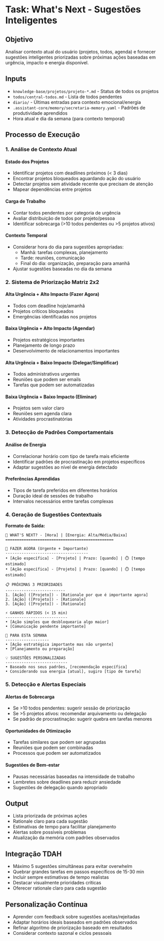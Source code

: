 # Task: What's Next - Sugestões Inteligentes

## Objetivo
Analisar contexto atual do usuário (projetos, todos, agenda) e fornecer sugestões inteligentes priorizadas sobre próximas ações baseadas em urgência, impacto e energia disponível.

## Inputs
- `knowledge-base/projetos/projeto-*.md` - Status de todos os projetos
- `todos/central-todos.md` - Lista de todos pendentes
- `diario/` - Últimas entradas para contexto emocional/energia
- `.assistant-core/memory/secretaria-memory.yaml` - Padrões de produtividade aprendidos
- Hora atual e dia da semana (para contexto temporal)

## Processo de Execução

### 1. Análise de Contexto Atual

#### Estado dos Projetos
- Identificar projetos com deadlines próximos (< 3 dias)
- Encontrar projetos bloqueados aguardando ação do usuário
- Detectar projetos sem atividade recente que precisam de atenção
- Mapear dependências entre projetos

#### Carga de Trabalho
- Contar todos pendentes por categoria de urgência
- Avaliar distribuição de todos por projeto/pessoa
- Identificar sobrecarga (>10 todos pendentes ou >5 projetos ativos)

#### Contexto Temporal
- Considerar hora do dia para sugestões apropriadas:
  - Manhã: tarefas complexas, planejamento
  - Tarde: reuniões, comunicação
  - Final do dia: organização, preparação para amanhã
- Ajustar sugestões baseadas no dia da semana

### 2. Sistema de Priorização Matriz 2x2

#### Alta Urgência + Alto Impacto (Fazer Agora)
- Todos com deadline hoje/amanhã
- Projetos críticos bloqueados
- Emergências identificadas nos projetos

#### Baixa Urgência + Alto Impacto (Agendar)
- Projetos estratégicos importantes
- Planejamento de longo prazo
- Desenvolvimento de relacionamentos importantes

#### Alta Urgência + Baixo Impacto (Delegar/Simplificar)
- Todos administrativos urgentes
- Reuniões que podem ser emails
- Tarefas que podem ser automatizadas

#### Baixa Urgência + Baixo Impacto (Eliminar)
- Projetos sem valor claro
- Reuniões sem agenda clara
- Atividades procrastinatórias

### 3. Detecção de Padrões Comportamentais

#### Análise de Energia
- Correlacionar horário com tipo de tarefa mais eficiente
- Identificar padrões de procrastinação em projetos específicos
- Adaptar sugestões ao nível de energia detectado

#### Preferências Aprendidas
- Tipos de tarefa preferidos em diferentes horários
- Duração ideal de sessões de trabalho
- Intervalos necessários entre tarefas complexas

### 4. Geração de Sugestões Contextuais

**Formato de Saída:**
```
🎯 WHAT'S NEXT? - [Hora] | [Energia: Alta/Média/Baixa]
===============================================

🚨 FAZER AGORA (Urgente + Importante)
------------------------------------
• [Ação específica] - [Projeto] | Prazo: [quando] | ⏱️ [tempo estimado]
• [Ação específica] - [Projeto] | Prazo: [quando] | ⏱️ [tempo estimado]

📋 PRÓXIMAS 3 PRIORIDADES
--------------------------
1. [Ação] ([Projeto]) - [Rationale por que é importante agora]
2. [Ação] ([Projeto]) - [Rationale]
3. [Ação] ([Projeto]) - [Rationale]

⚡ GANHOS RÁPIDOS (< 15 min)
---------------------------
• [Ação simples que desbloquearia algo maior]
• [Comunicação pendente importante]

📅 PARA ESTA SEMANA
-------------------
• [Ação estratégica importante mas não urgente]
• [Planejamento ou preparação]

💡 SUGESTÕES PERSONALIZADAS
---------------------------
• Baseado nos seus padrões, [recomendação específica]
• Considerando sua energia [atual], sugiro [tipo de tarefa]
```

### 5. Detecção e Alertas Especiais

#### Alertas de Sobrecarga
- Se >10 todos pendentes: sugerir sessão de priorização
- Se >5 projetos ativos: recomendar arquivamento ou delegação
- Se padrão de procrastinação: sugerir quebra em tarefas menores

#### Oportunidades de Otimização
- Tarefas similares que podem ser agrupadas
- Reuniões que podem ser combinadas
- Processos que podem ser automatizados

#### Sugestões de Bem-estar
- Pausas necessárias baseadas na intensidade de trabalho
- Lembretes sobre deadlines para reduzir ansiedade
- Sugestões de delegação quando apropriado

## Output
- Lista priorizada de próximas ações
- Rationale claro para cada sugestão
- Estimativas de tempo para facilitar planejamento
- Alertas sobre possíveis problemas
- Atualização da memória com padrões observados

## Integração TDAH
- Máximo 5 sugestões simultâneas para evitar overwhelm
- Quebrar grandes tarefas em passos específicos de 15-30 min
- Incluir sempre estimativas de tempo realistas
- Destacar visualmente prioridades críticas
- Oferecer rationale claro para cada sugestão

## Personalização Contínua
- Aprender com feedback sobre sugestões aceitas/rejeitadas
- Adaptar horários ideais baseados em padrões observados
- Refinar algoritmo de priorização baseado em resultados
- Considerar contexto sazonal e ciclos pessoais